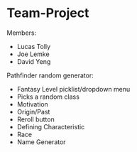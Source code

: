 # Team-Project

Members:
* Lucas Tolly
* Joe Lemke
* David Yeng

Pathfinder random generator:

* Fantasy Level picklist/dropdown menu
* Picks a random class
* Motivation
* Origin/Past
* Reroll button
* Defining Characteristic
* Race
* Name Generator
